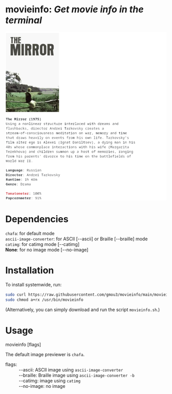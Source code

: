 # movieinfo: ***Get movie info in the terminal***
![Screenshot](screenshots/screenshot_chafa.png)

# Dependencies
`chafa`: for default mode <br />
`ascii-image-converter`: for ASCII [--ascii] or Braille [--braille] mode <br />
`catimg`: for catimg mode [--catimg] <br />
**None**: for no image mode [--no-image]

# Installation
To install systemwide, run:

```bash
sudo curl https://raw.githubusercontent.com/gmou3/movieinfo/main/movieinfo.sh -o /usr/bin/movieinfo
sudo chmod a+rx /usr/bin/movieinfo
```

(Alternatively, you can simply download and run the script `movieinfo.sh`.)

# Usage
movieinfo [flags]

The default image previewer is `chafa`.

flags: <br />
   --ascii: ASCII image using `ascii-image-converter` <br />
   --braille: Braille image using `ascii-image-converter -b` <br />
   --catimg: image using `catimg` <br />
   --no-image: no image
